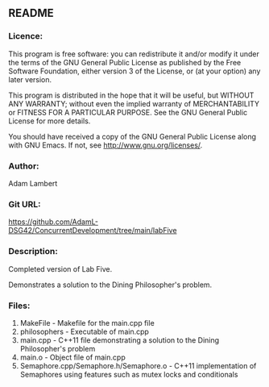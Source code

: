 ## README

### Licence:

This program is free software: you can redistribute it and/or modify
it under the terms of the GNU General Public License as published by
the Free Software Foundation, either version 3 of the License, or (at
your option) any later version.
 
This program is distributed in the hope that it will be useful, but
WITHOUT ANY WARRANTY; without even the implied warranty of
MERCHANTABILITY or FITNESS FOR A PARTICULAR PURPOSE.  See the GNU
General Public License for more details.

You should have received a copy of the GNU General Public License
along with GNU Emacs.  If not, see <http://www.gnu.org/licenses/>.

### Author:

Adam Lambert

### Git URL:

https://github.com/AdamL-DSG42/ConcurrentDevelopment/tree/main/labFive

### Description:

Completed version of Lab Five.

Demonstrates a solution to the Dining Philosopher's problem.

### Files:

1. MakeFile - Makefile for the main.cpp file
2. philosophers - Executable of main.cpp
3. main.cpp - C++11 file demonstrating a solution to the Dining Philosopher's problem
4. main.o - Object file of main.cpp
4. Semaphore.cpp/Semaphore.h/Semaphore.o - C++11 implementation of Semaphores using features such as mutex locks and conditionals
